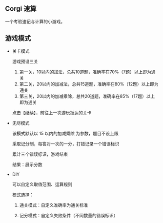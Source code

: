 ## Corgi 速算

一个考验速记与计算的小游戏。

## 游戏模式

* 关卡模式

  游戏预设三关

  1. 第一关，10以内的加法，总共10道题，准确率在70%（7题）以上即为通关
  2. 第二关，20以内的加减法，总共15道题，准确率在80%（12题）以上即为通关
  3. 第三关，20以内的加减乘除，总共20道题，准确率在85%（17题）以上即为通关

  点击【继续】，前往上一次游玩抵达的关卡

* 无尽模式

  该模式默认以 15 以内的加减乘除 为参数，题目不设上限

  采取记分制，每答对一次的一分，打错记录一个错误标识

  累计三个错误标识，游戏结束

  结果：展示分数

* DIY

  可以自定义取值范围、运算规则

  模式选择：
    
    1. 通关模式：自定义准确率为通关标准

    2. 记分模式：自定义失败条件（不同数量的错误标识）

